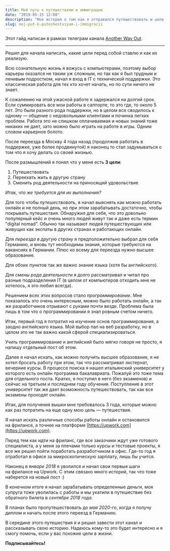 ```yaml
---
title: Мой путь к путешествиям и иммиграции
date: "2019-05-15 12:00"
description: "Моя история о том как я отправился путешествовать и цели на иммиграцию"
slug: moj-put-k-puteshestviyam-i-immigracii
---
```


Этот гайд написан в рамках телеграм канала [Another Way Out](https://t.me/another_way_out).

---

Решил для начала написать, какие цели перед собой ставлю и как их реализую.

Всю сознательную жизнь я вожусь с компьютерами, поэтому выбор карьеры оказался не таким уж сложным, но так как я был трудным и ленивым подростком, начал я вход в IT с технической поддержки. Это классическая работа для тех кто хочет начать, но по сути ничего не знает.

К сожалению на этой ужасной работе я задержался на долгий срок. Если суммировать все мои работы в саппорте, то это где, то около 5 лет. Это были разного рода поддержки, но в целом все сводилось к одному — общение с недовольными клиентами и починка легких проблем. Работа это не слишком оплачиваемая и новых знаний тоже никаких не дает, зато можно было играть на работе в игры. Одним словом карьерное болото.

После переезда в Москву 4 года назад (продолжив работать в поддержке, уже более продвинутой) я наконец то стал задумываться о том что я хочу делать со своей жизнью.

После размышлений я понял что у меня есть **3 цели**:

1. Путешествовать
2. Переехать жить в другую страну
3. Сменить род деятельности на приносящий удовольствие

*Итак, что же требуется для их выполнения?*

Для того чтобы *путешествовать*, я начал выяснять как можно работать онлайн и не полный день, но при этом зарабатывать достаточно, чтобы покрывать путешествия. Обнаружил для себя, что это довольно популярный кейс и очень много людей живут так и даже есть термин "digital nomad". Обычно так называют людей путешествующих или живущих как экспаты в других странах и работающих онлайн.

Для *переезда в другую страну* я предположительно выбрал для себя Германию, и вновь тут необходимы знания, которые требуются на вакансиях в Германии. Плюс ко всему для переезда нужно высшее образование.

Для обоих пунктов так же важно знание языка (хотя бы английского).

Для *смены рода деятельности* я долго рассматривал и читал про разные подразделения IT (в целом от компьютеров отходить мне не хотелось, я это любил всегда).

Решением всех этих вопросов стало *программирование*. Мне показалось это очень интересным, можно было работать онлайн, а так же разработчиков отрывают с руками почти везде. Проблема была лишь в том что о программировании я знал ровным счетом ничего.

Итак, первый год я потратил на изучение основ программирования, а заодно английского языка. Мой выбор пал на веб разработку, но в целом это не так важно какой сферой специализироваться.

Учить программирование и английский было мягко говоря не просто, я напишу отдельный пост об этом.

Далее я начал искать, как можно получить высшее образование, я не хотел бросать работу при этом, так что рассматривал экстернат, вечерние курсы. В процессе поиска я нашел итальянский университет у которого есть онлайн программа бакалавриата. Пожалуй это тоже тема для отдельного поста. Кратко, я поступил в него (без экзаменов) и сейчас на третьем и последнем году обучения. Поступление в этот университет так же дает возможность путешествовать, так как все экзамены проходят онлайн.

Итак, для получения вышки мне требовалось 3 года, которые можно как раз потратить на еще одну мою цель — путешествия.

Я начал искать различные способы работы онлайн и остановился на фрилансе, а точнее на платформе [https://upwork.com](https://upwork.com).

Перед тем как идти на фриланс, где все заказчики ждут уже готового специалиста, а у меня за плечами только курсы и тестовые проекты, я все же решил пойти поработать разработчиком в офис. Где-то год я отработал в офисе за микроскопическую зарплату, лишь бы учится.

Наконец в я*нваре 2018* я уволился и начал свои первые шаги на фрилансе на Upwork. С этим связано много историй, так что тоже наберется на новый пост :)

В конечном итоге я начал зарабатывать определенные деньги, моя супруга тоже уволилась с работы и мы укатили в путешествие без обратного билета в *сентябре 2018 года*.

В планах было пропутешествовать до *мая 2020-го*, когда я получу диплом и начать после этого переезд в Германию.

В середине этого путешествия я и решил завести этот канал и рассказывать свою историю. Надеюсь кому-то это будет интересно и я смогу помочь, если у вас похожие цели в жизни.

**Подписывайтесь!**
